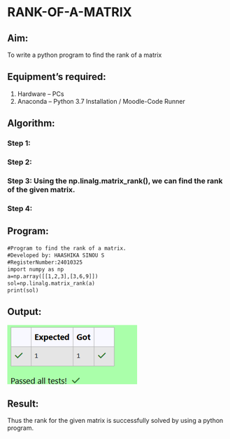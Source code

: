 # RANK-OF-A-MATRIX
## Aim:
To write a python program to find the rank of a matrix
## Equipment’s required:
1. 	Hardware – PCs
2. 	Anaconda – Python 3.7 Installation / Moodle-Code Runner
## Algorithm:
### Step 1: 
### Step 2: 
### Step 3: Using the np.linalg.matrix_rank(), we can find the rank of the given matrix.
### Step 4: 
## Program:
~~~
#Program to find the rank of a matrix.
#Developed by: HAASHIKA SINOU S
#RegisterNumber:24010325
import numpy as np
a=np.array([[1,2,3],[3,6,9]])
sol=np.linalg.matrix_rank(a)
print(sol)
~~~
## Output:
![Alt text](image.png)
## Result:
Thus the rank for the given matrix is successfully solved by  using a python program.

